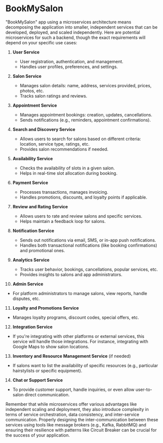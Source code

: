 # BookMySalon

"BookMySalon" app using a microservices architecture means decomposing the application into smaller, independent services that can be developed, deployed, and scaled independently. Here are potential microservices for such a backend, though the exact requirements will depend on your specific use cases:

1. **User Service**
    - User registration, authentication, and management.
    - Handles user profiles, preferences, and settings.

2. **Salon Service**
    - Manages salon details: name, address, services provided, prices, photos, etc.
    - Tracks salon ratings and reviews.

3. **Appointment Service**
    - Manages appointment bookings: creation, updates, cancellations.
    - Sends notifications (e.g., reminders, appointment confirmations).

4. **Search and Discovery Service**
    - Allows users to search for salons based on different criteria: location, service type, ratings, etc.
    - Provides salon recommendations if needed.

5. **Availability Service**
    - Checks the availability of slots in a given salon.
    - Helps in real-time slot allocation during booking.

6. **Payment Service**
    - Processes transactions, manages invoicing.
    - Handles promotions, discounts, and loyalty points if applicable.

7. **Review and Rating Service**
    - Allows users to rate and review salons and specific services.
    - Helps maintain a feedback loop for salons.

8. **Notification Service**
    - Sends out notifications via email, SMS, or in-app push notifications.
    - Handles both transactional notifications (like booking confirmations) and promotional ones.

9. **Analytics Service**
    - Tracks user behavior, bookings, cancellations, popular services, etc.
    - Provides insights to salons and app administrators.

10. **Admin Service**
- For platform administrators to manage salons, view reports, handle disputes, etc.

11. **Loyalty and Promotions Service**
- Manages loyalty programs, discount codes, special offers, etc.

12. **Integration Service**
- If you're integrating with other platforms or external services, this service will handle those integrations. For instance, integrating with Google Maps to show salon locations.

13. **Inventory and Resource Management Service** (if needed)
- If salons want to list the availability of specific resources (e.g., particular hairstylists or specific equipment).

14. **Chat or Support Service**
- To provide customer support, handle inquiries, or even allow user-to-salon direct communication.

Remember that while microservices offer various advantages like independent scaling and deployment, they also introduce complexity in terms of service orchestration, data consistency, and inter-service communication. Properly designing the inter-communication between these services using tools like message brokers (e.g., Kafka, RabbitMQ) and ensuring their resilience with patterns like Circuit Breaker can be crucial for the success of your application.